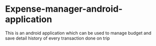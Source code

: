 # Expense-manager-android-application
This is an android application which can be used to manage budget and save detail history of every transaction done on trip
